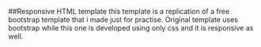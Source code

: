 ##Responsive HTML template
this template is a replication of a free bootstrap template that i made just for practise. Original template uses bootstrap while this one is developed using only css and it is responsive as well.